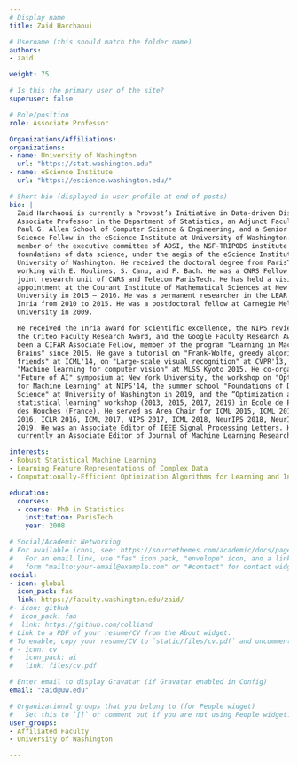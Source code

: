 ```yaml
---
# Display name
title: Zaid Harchaoui

# Username (this should match the folder name)
authors:
- zaid

weight: 75

# Is this the primary user of the site?
superuser: false

# Role/position
role: Associate Professor

Organizations/Affiliations:
organizations:
- name: University of Washington
  url: "https://stat.washington.edu"
- name: eScience Institute
  url: "https://escience.washington.edu/"

# Short bio (displayed in user profile at end of posts)
bio: |
  Zaid Harchaoui is currently a Provost’s Initiative in Data-driven Discovery
  Associate Professor in the Department of Statistics, an Adjunct Faculty in the
  Paul G. Allen School of Computer Science & Engineering, and a Senior Data
  Science Fellow in the eScience Institute at University of Washington. He is a
  member of the executive committee of ADSI, the NSF-TRIPODS institute on
  foundations of data science, under the aegis of the eScience Institute at
  University of Washington. He received the doctoral degree from ParisTech,
  working with E. Moulines, S. Canu, and F. Bach. He was a CNRS Fellow in the LTCI
  joint research unit of CNRS and Telecom ParisTech. He has held a visiting
  appointment at the Courant Institute of Mathematical Sciences at New York
  University in 2015 – 2016. He was a permanent researcher in the LEAR team at
  Inria from 2010 to 2015. He was a postdoctoral fellow at Carnegie Mellon
  University in 2009.

  He received the Inria award for scientific excellence, the NIPS reviewer award,
  the Criteo Faculty Research Award, and the Google Faculty Research Award. He has
  been a CIFAR Associate Fellow, member of the program "Learning in Machines and
  Brains" since 2015. He gave a tutorial on "Frank-Wolfe, greedy algorithms, and
  friends" at ICML'14, on "Large-scale visual recognition" at CVPR'13, and on
  "Machine learning for computer vision" at MLSS Kyoto 2015. He co-organized the
  "Future of AI" symposium at New York University, the workshop on "Optimization
  for Machine Learning" at NIPS'14, the summer school "Foundations of Data
  Science" at University of Washington in 2019, and the “Optimization and
  statistical learning" workshop (2013, 2015, 2017, 2019) in Ecole de Physique
  des Houches (France). He served as Area Chair for ICML 2015, ICML 2016, NIPS
  2016, ICLR 2016, ICML 2017, NIPS 2017, ICML 2018, NeurIPS 2018, NeurIPS
  2019. He was an Associate Editor of IEEE Signal Processing Letters. He is
  currently an Associate Editor of Journal of Machine Learning Research.

interests:
- Robust Statistical Machine Learning
- Learning Feature Representations of Complex Data
- Computationally-Efficient Optimization Algorithms for Learning and Inference

education:
  courses:
  - course: PhD in Statistics
    institution: ParisTech
    year: 2008

# Social/Academic Networking
# For available icons, see: https://sourcethemes.com/academic/docs/page-builder/#icons
#   For an email link, use "fas" icon pack, "envelope" icon, and a link in the
#   form "mailto:your-email@example.com" or "#contact" for contact widget.
social:
- icon: global
  icon_pack: fas
  link: https://faculty.washington.edu/zaid/
#- icon: github
#  icon_pack: fab
#  link: https://github.com/colliand
# Link to a PDF of your resume/CV from the About widget.
# To enable, copy your resume/CV to `static/files/cv.pdf` and uncomment the lines below.
# - icon: cv
#   icon_pack: ai
#   link: files/cv.pdf

# Enter email to display Gravatar (if Gravatar enabled in Config)
email: "zaid@uw.edu"

# Organizational groups that you belong to (for People widget)
#   Set this to `[]` or comment out if you are not using People widget.
user_groups:
- Affiliated Faculty
- University of Washington

---
```

